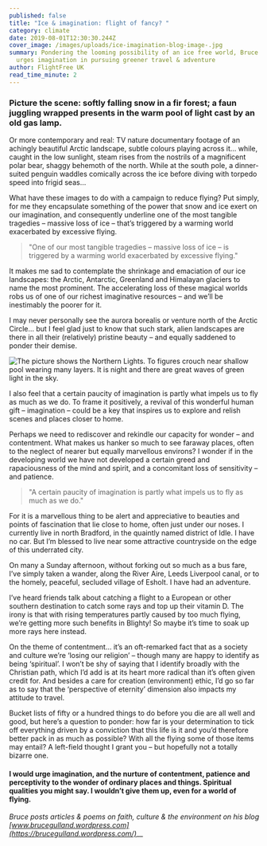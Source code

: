 ```yaml
---
published: false
title: "Ice & imagination: flight of fancy? "
category: climate
date: 2019-08-01T12:30:30.244Z
cover_image: /images/uploads/ice-imagination-blog-image-.jpg
summary: Pondering the looming possibility of an ice free world, Bruce Gulland
  urges imagination in pursuing greener travel & adventure
author: FlightFree UK
read_time_minute: 2
---
```

### Picture the scene: softly falling snow in a fir forest; a faun juggling wrapped presents in the warm pool of light cast by an old gas lamp.

Or more contemporary and real: TV nature documentary footage of an achingly beautiful Arctic landscape, subtle colours playing across it… while, caught in the low sunlight, steam rises from the nostrils of a magnificent polar bear, shaggy behemoth of the north. While at the south pole, a dinner-suited penguin waddles comically across the ice before diving with torpedo speed into frigid seas… 

What have these images to do with a campaign to reduce flying? Put simply, for me they encapsulate something of the power that snow and ice exert on our imagination, and consequently underline one of the most tangible tragedies – massive loss of ice – that’s triggered by a warming world exacerbated by excessive flying. 

> "One of our most tangible tragedies – massive loss of ice – is triggered by a warming world exacerbated by excessive flying."

It makes me sad to contemplate the shrinkage and emaciation of our ice landscapes: the Arctic, Antarctic, Greenland and Himalayan glaciers to name the most prominent. The accelerating loss of these magical worlds robs us of one of our richest imaginative resources – and we’ll be inestimably the poorer for it. 

I may never personally see the aurora borealis or venture north of the Arctic Circle… but I feel glad just to know that such stark, alien landscapes are there in all their (relatively) pristine beauty – and equally saddened to ponder their demise. 

![The picture shows the Northern Lights. To figures crouch near  shallow pool wearing many layers. It is night and there are great waves of green light in the sky. ](/images/uploads/ice-imagination-blog-image-.jpg "Photo credit: Noel Bauza ")

I also feel that a certain paucity of imagination is partly what impels us to fly as much as we do. To frame it positively, a revival of this wonderful human gift – imagination – could be a key that inspires us to explore and relish scenes and places closer to home. 

Perhaps we need to rediscover and rekindle our capacity for wonder – and contentment. What makes us hanker so much to see faraway places, often to the neglect of nearer but equally marvellous environs? I wonder if in the developing world we have not developed a certain greed and rapaciousness of the mind and spirit, and a concomitant loss of sensitivity – and patience.

> "A certain paucity of imagination is partly what impels us to fly as much as we do."

For it is a marvellous thing to be alert and appreciative to beauties and points of fascination that lie close to home, often just under our noses. I currently live in north Bradford, in the quaintly named district of Idle. I have no car. But I’m blessed to live near some attractive countryside on the edge of this underrated city. 

On many a Sunday afternoon, without forking out so much as a bus fare, I’ve simply taken a wander, along the River Aire, Leeds Liverpool canal, or to the homely, peaceful, secluded village of Esholt. I have had an adventure.

I’ve heard friends talk about catching a flight to a European or other southern destination to catch some rays and top up their vitamin D. The irony is that with rising temperatures partly caused by too much flying, we’re getting more such benefits in Blighty! So maybe it’s time to soak up more rays here instead.

On the theme of contentment… it’s an oft-remarked fact that as a society and culture we’re ‘losing our religion’ – though many are happy to identify as being ‘spiritual’. I won’t be shy of saying that I identify broadly with the Christian path, which I’d add is at its heart more radical than it’s often given credit for. And besides a care for creation (environment) ethic, I’d go so far as to say that the ‘perspective of eternity’ dimension also impacts my attitude to travel. 

Bucket lists of fifty or a hundred things to do before you die are all well and good, but here’s a question to ponder: how far is your determination to tick off everything driven by a conviction that this life is it and you’d therefore better pack in as much as possible? With all the flying some of those items may entail? A left-field thought I grant you – but hopefully not a totally bizarre one. 

#### I would urge imagination, and the nurture of contentment, patience and perceptivity to the wonder of ordinary places and things. Spiritual qualities you might say. I wouldn’t give them up, even for a world of flying.

*Bruce posts articles & poems on faith, culture & the environment on his blog* *[www.brucegulland.wordpress.com](https://brucegulland.wordpress.com/)*__